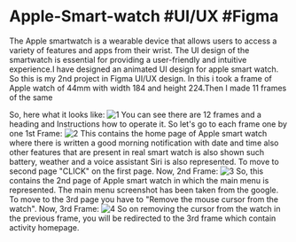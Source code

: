 # Apple-Smart-watch #UI/UX #Figma
The Apple smartwatch is a wearable device that allows users to access a variety of features and apps from their wrist. The UI design of the smartwatch is essential for providing a user-friendly and intuitive experience.I have designed an animated UI design for apple smart watch. 
So this is my 2nd project in Figma UI/UX design. In this i took a frame of Apple watch of 44mm with width 184 and height 224.Then I made 11 frames of the same 

So, here what it looks like:
![1](https://github.com/SWAPNIL2804RAJ/Apple-Smart-watch/assets/124730254/12c35322-67d5-4e9d-a96d-5c6a1705f315)
You can see there are 12 frames and a heading and Instructions how to operate it.
So let's go to each frame one by one
1st Frame: 
![2](https://github.com/SWAPNIL2804RAJ/Apple-Smart-watch/assets/124730254/15d06ea4-5e15-44c4-b098-6e5b61b2c193)
This contains the home page of Apple smart watch where there is written a good morning notification with date and time also other features that are present in real smart watch is also shown such battery, weather and a voice assistant Siri is also represented. To move to second page "CLICK" on the first page.
Now, 2nd Frame:
![3](https://github.com/SWAPNIL2804RAJ/Apple-Smart-watch/assets/124730254/070f8447-5005-43d8-a450-dccd771b8cb3)
So, this contains the 2nd page of Apple smart watch in which the main menu is represented. The main menu screenshot has been taken from the google. To move to the 3rd page you have to "Remove the mouse cursor from the watch".
Now, 3rd Frame:
![4](https://github.com/SWAPNIL2804RAJ/Apple-Smart-watch/assets/124730254/ce81acca-265f-44c4-9360-389fdb8299fd)
So on removing the cursor from the watch in the previous frame, you will be redirected to the 3rd frame which contain activity homepage.
